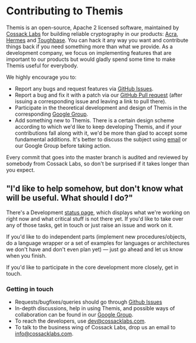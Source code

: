 # Contributing to Themis

Themis is an open-source, Apache 2 licensed software, maintained by [Cossack Labs](https://www.cossacklabs.com) for building reliable cryptography in our products: [Acra](https://www.github.com/cossacklabs/acra), [Hermes](https://www.cossacklabs.com/hermes) and [Toughbase](https://www.cossacklabs.com/toughbase). You can hack it any way you want and contribute things back if you need something more than what we provide. As a development company, we focus on implementing features that are important to our products but would gladly spend some time to make Themis useful for everybody.

We highly encourage you to: 

  - Report any bugs and request features via [GitHub Issues](https://github.com/cossacklabs/themis/issues).
  - Report a bug and fix it with a patch via our [GitHub Pull request](https://github.com/cossacklabs/themis/pulls) (after issuing a corresponding issue and leaving a link to pull there).
  - Participate in the theoretical development and design of Themis in the corresponding [Google Group](https://groups.google.com/d/forum/devthemis).
  - Add something new to Themis. There is a certain design scheme according to which we'd like to keep developing Themis, and if your contributions fall along with it, we'd be more than glad to accept some fundamental additions. It's better to discuss the subject using [email](mailto:dev@cossacklabs.com) or our Google Group before taking action.


Every commit that goes into the master branch is audited and reviewed by somebody from Cossack Labs, so don't be surprised if it takes longer than you expect. 

## "I'd like to help somehow, but don't know what will be useful. What should I do?"

There's a Development [status page](https://github.com/cossacklabs/themis/wiki/Development-status), which displays what we're working on right now and what critical stuff is not there yet. If you'd like to take over any of those tasks, get in touch or just raise an issue and work on it. 

If you'd like to do independent parts (implement new procedures/objects, do a language wrapper or a set of examples for languages or architectures we don't have and don't even plan yet) — just go ahead and let us know when you finish. 

If you'd like to participate in the core development more closely, get in touch. 

### Getting in touch

- Requests/bugfixes/queries should go through [Github Issues](https://github.com/cossacklabs/themis/issues)
- In-depth discussions, help in using Themis, and possible ways of collaboration can be found in our [Google Group](https://groups.google.com/d/forum/devthemis).
- To reach the developers, use [dev@cossacklabs.com](mailto:dev@cossacklabs.com).
- To talk to the business wing of Cossack Labs, drop us an email to [info@cossacklabs.com](mailto:info@cossacklabs.com).
